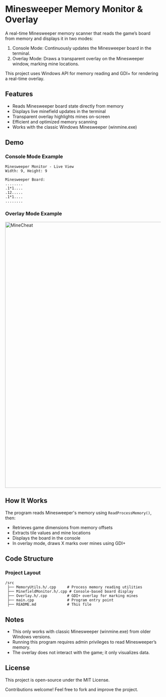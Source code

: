 # Minesweeper Memory Monitor & Overlay

A real-time Minesweeper memory scanner that reads the game’s board from memory and displays it in two modes:

1. Console Mode: Continuously updates the Minesweeper board in the terminal.
2. Overlay Mode: Draws a transparent overlay on the Minesweeper window, marking mine locations.

This project uses Windows API for memory reading and GDI+ for rendering a real-time overlay.

## Features

- Reads Minesweeper board state directly from memory
- Displays live minefield updates in the terminal
- Transparent overlay highlights mines on-screen
- Efficient and optimized memory scanning
- Works with the classic Windows Minesweeper (winmine.exe)


## Demo

### Console Mode Example

```
Minesweeper Monitor - Live View
Width: 9, Height: 9

Minesweeper Board:
........
.1*1....
.12.....
.1*1....
........
```

### Overlay Mode Example

<img width="862" alt="MineCheat" src="https://github.com/user-attachments/assets/aa0751a8-1519-4a43-9296-0b71ff5a121e" />

## How It Works

The program reads Minesweeper's memory using `ReadProcessMemory()`, then:

- Retrieves game dimensions from memory offsets
- Extracts tile values and mine locations
- Displays the board in the console
- In overlay mode, draws X marks over mines using GDI+

## Code Structure

### Project Layout

```
/src
 ├── MemoryUtils.h/.cpp     # Process memory reading utilities
 ├── MinefieldMonitor.h/.cpp # Console-based board display
 ├── Overlay.h/.cpp         # GDI+ overlay for marking mines
 ├── main.cpp               # Program entry point
 ├── README.md              # This file
```

## Notes

- This only works with classic Minesweeper (winmine.exe) from older Windows versions.
- Running this program requires admin privileges to read Minesweeper’s memory.
- The overlay does not interact with the game; it only visualizes data.

## License

This project is open-source under the MIT License.

Contributions welcome! Feel free to fork and improve the project.

